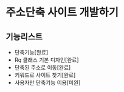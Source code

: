 # 주소단축 사이트 개발하기

## 기능리스트
- 단축기능[완료]
- Rq 클래스 기본 디자인[완료]
- 단축된 주소로 이동[완료]
- 키워드로 사이트 찾기[완료]
- 사용자만 단축기능 이용[미완]

  